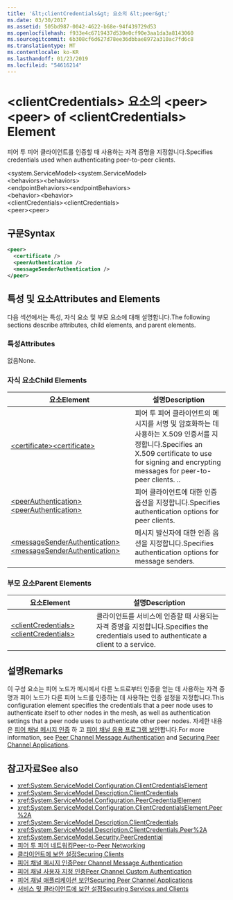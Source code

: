 ```yaml
---
title: '&lt;clientCredentials&gt; 요소의 &lt;peer&gt;'
ms.date: 03/30/2017
ms.assetid: 505bd987-0042-4622-b68e-94f439729d53
ms.openlocfilehash: f933e4c6719437d530e0cf90e3aa1da3a8143060
ms.sourcegitcommit: 6b308cf6d627d78ee36dbbae8972a310ac7fd6c8
ms.translationtype: MT
ms.contentlocale: ko-KR
ms.lasthandoff: 01/23/2019
ms.locfileid: "54616214"
---
```

# <a name="ltpeergt-of-ltclientcredentialsgt-element"></a><span data-ttu-id="b9bdd-102">&lt;clientCredentials&gt; 요소의 &lt;peer&gt;</span><span class="sxs-lookup"><span data-stu-id="b9bdd-102">&lt;peer&gt; of &lt;clientCredentials&gt; Element</span></span>
<span data-ttu-id="b9bdd-103">피어 투 피어 클라이언트를 인증할 때 사용하는 자격 증명을 지정합니다.</span><span class="sxs-lookup"><span data-stu-id="b9bdd-103">Specifies credentials used when authenticating peer-to-peer clients.</span></span>  
  
 <span data-ttu-id="b9bdd-104">\<system.ServiceModel></span><span class="sxs-lookup"><span data-stu-id="b9bdd-104">\<system.ServiceModel></span></span>  
<span data-ttu-id="b9bdd-105">\<behaviors></span><span class="sxs-lookup"><span data-stu-id="b9bdd-105">\<behaviors></span></span>  
<span data-ttu-id="b9bdd-106">\<endpointBehaviors></span><span class="sxs-lookup"><span data-stu-id="b9bdd-106">\<endpointBehaviors></span></span>  
<span data-ttu-id="b9bdd-107">\<behavior></span><span class="sxs-lookup"><span data-stu-id="b9bdd-107">\<behavior></span></span>  
<span data-ttu-id="b9bdd-108">\<clientCredentials></span><span class="sxs-lookup"><span data-stu-id="b9bdd-108">\<clientCredentials></span></span>  
<span data-ttu-id="b9bdd-109">\<peer></span><span class="sxs-lookup"><span data-stu-id="b9bdd-109">\<peer></span></span>  
  
## <a name="syntax"></a><span data-ttu-id="b9bdd-110">구문</span><span class="sxs-lookup"><span data-stu-id="b9bdd-110">Syntax</span></span>  
  
```xml  
<peer>
  <certificate />
  <peerAuthentication />
  <messageSenderAuthentication />
</peer>
```  
  
## <a name="attributes-and-elements"></a><span data-ttu-id="b9bdd-111">특성 및 요소</span><span class="sxs-lookup"><span data-stu-id="b9bdd-111">Attributes and Elements</span></span>  
 <span data-ttu-id="b9bdd-112">다음 섹션에서는 특성, 자식 요소 및 부모 요소에 대해 설명합니다.</span><span class="sxs-lookup"><span data-stu-id="b9bdd-112">The following sections describe attributes, child elements, and parent elements.</span></span>  
  
### <a name="attributes"></a><span data-ttu-id="b9bdd-113">특성</span><span class="sxs-lookup"><span data-stu-id="b9bdd-113">Attributes</span></span>  
 <span data-ttu-id="b9bdd-114">없음</span><span class="sxs-lookup"><span data-stu-id="b9bdd-114">None.</span></span>  
  
### <a name="child-elements"></a><span data-ttu-id="b9bdd-115">자식 요소</span><span class="sxs-lookup"><span data-stu-id="b9bdd-115">Child Elements</span></span>  
  
|<span data-ttu-id="b9bdd-116">요소</span><span class="sxs-lookup"><span data-stu-id="b9bdd-116">Element</span></span>|<span data-ttu-id="b9bdd-117">설명</span><span class="sxs-lookup"><span data-stu-id="b9bdd-117">Description</span></span>|  
|-------------|-----------------|  
|[<span data-ttu-id="b9bdd-118">\<certificate></span><span class="sxs-lookup"><span data-stu-id="b9bdd-118">\<certificate></span></span>](../../../../../docs/framework/configure-apps/file-schema/wcf/certificate-element.md)|<span data-ttu-id="b9bdd-119">피어 투 피어 클라이언트의 메시지를 서명 및 암호화하는 데 사용하는 X.509 인증서를 지정합니다.</span><span class="sxs-lookup"><span data-stu-id="b9bdd-119">Specifies an X.509 certificate to use for signing and encrypting messages for peer-to-peer clients.</span></span> <span data-ttu-id="b9bdd-120">.</span><span class="sxs-lookup"><span data-stu-id="b9bdd-120">.</span></span>|  
|[<span data-ttu-id="b9bdd-121">\<peerAuthentication></span><span class="sxs-lookup"><span data-stu-id="b9bdd-121">\<peerAuthentication></span></span>](../../../../../docs/framework/configure-apps/file-schema/wcf/peerauthentication-element.md)|<span data-ttu-id="b9bdd-122">피어 클라이언트에 대한 인증 옵션을 지정합니다.</span><span class="sxs-lookup"><span data-stu-id="b9bdd-122">Specifies authentication options for peer clients.</span></span>|  
|[<span data-ttu-id="b9bdd-123">\<messageSenderAuthentication></span><span class="sxs-lookup"><span data-stu-id="b9bdd-123">\<messageSenderAuthentication></span></span>](../../../../../docs/framework/configure-apps/file-schema/wcf/messagesenderauthentication-element.md)|<span data-ttu-id="b9bdd-124">메시지 발신자에 대한 인증 옵션을 지정합니다.</span><span class="sxs-lookup"><span data-stu-id="b9bdd-124">Specifies authentication options for message senders.</span></span>|  
  
### <a name="parent-elements"></a><span data-ttu-id="b9bdd-125">부모 요소</span><span class="sxs-lookup"><span data-stu-id="b9bdd-125">Parent Elements</span></span>  
  
|<span data-ttu-id="b9bdd-126">요소</span><span class="sxs-lookup"><span data-stu-id="b9bdd-126">Element</span></span>|<span data-ttu-id="b9bdd-127">설명</span><span class="sxs-lookup"><span data-stu-id="b9bdd-127">Description</span></span>|  
|-------------|-----------------|  
|[<span data-ttu-id="b9bdd-128">\<clientCredentials></span><span class="sxs-lookup"><span data-stu-id="b9bdd-128">\<clientCredentials></span></span>](../../../../../docs/framework/configure-apps/file-schema/wcf/clientcredentials.md)|<span data-ttu-id="b9bdd-129">클라이언트를 서비스에 인증할 때 사용되는 자격 증명을 지정합니다.</span><span class="sxs-lookup"><span data-stu-id="b9bdd-129">Specifies the credentials used to authenticate a client to a service.</span></span>|  
  
## <a name="remarks"></a><span data-ttu-id="b9bdd-130">설명</span><span class="sxs-lookup"><span data-stu-id="b9bdd-130">Remarks</span></span>  
 <span data-ttu-id="b9bdd-131">이 구성 요소는 피어 노드가 메시에서 다른 노드로부터 인증을 얻는 데 사용하는 자격 증명과 피어 노드가 다른 피어 노드를 인증하는 데 사용하는 인증 설정을 지정합니다.</span><span class="sxs-lookup"><span data-stu-id="b9bdd-131">This configuration element specifies the credentials that a peer node uses to authenticate itself to other nodes in the mesh, as well as authentication settings that a peer node uses to authenticate other peer nodes.</span></span> <span data-ttu-id="b9bdd-132">자세한 내용은 [피어 채널 메시지 인증](https://msdn.microsoft.com/library/80e73386-514e-4c30-9e4a-b9ca8c173a95) 하 고 [피어 채널 응용 프로그램 보안](../../../../../docs/framework/wcf/feature-details/securing-peer-channel-applications.md)합니다.</span><span class="sxs-lookup"><span data-stu-id="b9bdd-132">For more information, see [Peer Channel Message Authentication](https://msdn.microsoft.com/library/80e73386-514e-4c30-9e4a-b9ca8c173a95) and [Securing Peer Channel Applications](../../../../../docs/framework/wcf/feature-details/securing-peer-channel-applications.md).</span></span>  
  
## <a name="see-also"></a><span data-ttu-id="b9bdd-133">참고자료</span><span class="sxs-lookup"><span data-stu-id="b9bdd-133">See also</span></span>
- <xref:System.ServiceModel.Configuration.ClientCredentialsElement>
- <xref:System.ServiceModel.Description.ClientCredentials>
- <xref:System.ServiceModel.Configuration.PeerCredentialElement>
- <xref:System.ServiceModel.Configuration.ClientCredentialsElement.Peer%2A>
- <xref:System.ServiceModel.Description.ClientCredentials>
- <xref:System.ServiceModel.Description.ClientCredentials.Peer%2A>
- <xref:System.ServiceModel.Security.PeerCredential>
- [<span data-ttu-id="b9bdd-134">피어 투 피어 네트워킹</span><span class="sxs-lookup"><span data-stu-id="b9bdd-134">Peer-to-Peer Networking</span></span>](../../../../../docs/framework/wcf/feature-details/peer-to-peer-networking.md)
- [<span data-ttu-id="b9bdd-135">클라이언트에 보안 설정</span><span class="sxs-lookup"><span data-stu-id="b9bdd-135">Securing Clients</span></span>](../../../../../docs/framework/wcf/securing-clients.md)
- [<span data-ttu-id="b9bdd-136">피어 채널 메시지 인증</span><span class="sxs-lookup"><span data-stu-id="b9bdd-136">Peer Channel Message Authentication</span></span>](https://msdn.microsoft.com/library/80e73386-514e-4c30-9e4a-b9ca8c173a95)
- [<span data-ttu-id="b9bdd-137">피어 채널 사용자 지정 인증</span><span class="sxs-lookup"><span data-stu-id="b9bdd-137">Peer Channel Custom Authentication</span></span>](https://msdn.microsoft.com/library/4aa8a82e-41a8-48e2-8621-7e1cbabdca7c)
- [<span data-ttu-id="b9bdd-138">피어 채널 애플리케이션 보안</span><span class="sxs-lookup"><span data-stu-id="b9bdd-138">Securing Peer Channel Applications</span></span>](../../../../../docs/framework/wcf/feature-details/securing-peer-channel-applications.md)
- [<span data-ttu-id="b9bdd-139">서비스 및 클라이언트에 보안 설정</span><span class="sxs-lookup"><span data-stu-id="b9bdd-139">Securing Services and Clients</span></span>](../../../../../docs/framework/wcf/feature-details/securing-services-and-clients.md)
